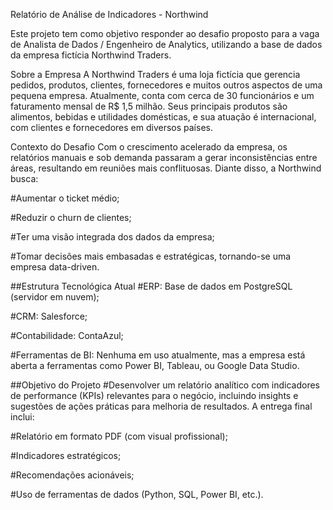 Relatório de Análise de Indicadores - Northwind

Este projeto tem como objetivo responder ao desafio proposto para a vaga de Analista de Dados / Engenheiro de Analytics, utilizando a base de dados da empresa fictícia Northwind Traders.

Sobre a Empresa
A Northwind Traders é uma loja fictícia que gerencia pedidos, produtos, clientes, fornecedores e muitos outros aspectos de uma pequena empresa. Atualmente, conta com cerca de 30 funcionários e um faturamento mensal de R$ 1,5 milhão. Seus principais produtos são alimentos, bebidas e utilidades domésticas, e sua atuação é internacional, com clientes e fornecedores em diversos países.

Contexto do Desafio
Com o crescimento acelerado da empresa, os relatórios manuais e sob demanda passaram a gerar inconsistências entre áreas, resultando em reuniões mais conflituosas. Diante disso, a Northwind busca:

#Aumentar o ticket médio;

#Reduzir o churn de clientes;

#Ter uma visão integrada dos dados da empresa;

#Tomar decisões mais embasadas e estratégicas, tornando-se uma empresa data-driven.

##Estrutura Tecnológica Atual
#ERP: Base de dados em PostgreSQL (servidor em nuvem);

#CRM: Salesforce;

#Contabilidade: ContaAzul;

#Ferramentas de BI: Nenhuma em uso atualmente, mas a empresa está aberta a ferramentas como Power BI, Tableau, ou Google Data Studio.

##Objetivo do Projeto
#Desenvolver um relatório analítico com indicadores de performance (KPIs) relevantes para o negócio, incluindo insights e sugestões de ações práticas para melhoria de resultados. A entrega final inclui:

#Relatório em formato PDF (com visual profissional);

#Indicadores estratégicos;

#Recomendações acionáveis;

#Uso de ferramentas de dados (Python, SQL, Power BI, etc.).
